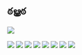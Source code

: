 ## ఠൠఠ <br>

<div>
<a href = "mailto:oviniciuscosta95@gmail.com"><img src="https://img.shields.io/badge/-Gmail-%23333?style=for-the-badge&logo=gmail&logoColor=white" target="_blank"></a>
</div><br>
<div>
<img src="https://img.shields.io/badge/C%23-239120?style=for-the-badge&logo=c-sharp&logoColor=white" target="_blank"></a>
<img src="https://img.shields.io/badge/Node.js-339933?style=for-the-badge&logo=nodedotjs&logoColor=white" target="_blank"></a>
<img src="https://img.shields.io/badge/C%23-239120?style=for-the-badge&logo=c-sharp&logoColor=white" target="_blank"></a>
<img src="https://img.shields.io/badge/JavaScript-F7DF1E?style=for-the-badge&logo=javascript&logoColor=black" target="_blank"></a>
<img src="https://img.shields.io/badge/HTML-239120?style=for-the-badge&logo=html5&logoColor=white" target="_blank"></a>
<img src="https://img.shields.io/badge/CSS-239120?&style=for-the-badge&logo=css3&logoColor=white" target="_blank"></a>
<img src="https://img.shields.io/badge/React-20232A?style=for-the-badge&logo=react&logoColor=61DAFB" target="_blank"></a>
<img src="https://img.shields.io/badge/MySQL-00000F?style=for-the-badge&logo=mysql&logoColor=white" target="_blank"></a>
<img src=" " target="_blank"></a>
<a href = "https://steamcommunity.com/id/vinciusbc"><https://img.shields.io/badge/Steam-000000?style=for-the-badge&logo=steam&logoColor=white" target="_blank"></a>

</div>

